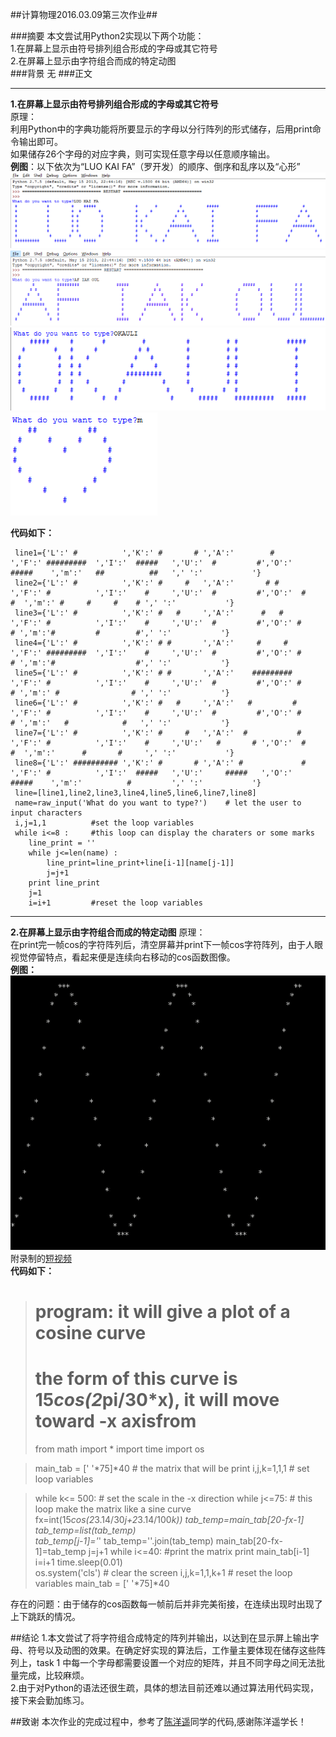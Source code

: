 ##计算物理2016.03.09第三次作业##

###摘要
  本文尝试用Python2实现以下两个功能：<br/>
1.在屏幕上显示由符号排列组合形成的字母或其它符号<br/>
2.在屏幕上显示由字符组合而成的特定动图<br/>
###背景
无
###正文
***
**1.在屏幕上显示由符号排列组合形成的字母或其它符号**<br/>
    原理：<br/>
    利用Python中的字典功能将所要显示的字母以分行阵列的形式储存，后用print命令输出即可。<br/>
    如果储存26个字母的对应字典，则可实现任意字母以任意顺序输出。<br/>
    **例图**：以下依次为“LUO KAI FA”（罗开发）的顺序、倒序和乱序以及“心形”<br/>
    ![正序](https://raw.githubusercontent.com/luokaifa-whu/computationalphysics_N2014301580293/master/%E6%AD%A3%E5%BA%8F.png)<br/>
    ![逆序](https://raw.githubusercontent.com/luokaifa-whu/computationalphysics_N2014301580293/master/%E9%80%86%E5%BA%8F.png)<br/>
    ![乱序](https://raw.githubusercontent.com/luokaifa-whu/computationalphysics_N2014301580293/master/%E4%B9%B1%E5%BA%8F.png)<br/>
    ![心形](https://raw.githubusercontent.com/luokaifa-whu/computationalphysics_N2014301580293/master/%E5%BF%83%E5%BD%A2.png)<br/>
    
**代码如下：**

     line1={'L':' #          ','K':' #       # ','A':'        #        ','F':' #########  ','I':'  #####   ','U':'  #         #','O':'    #####    ','m':'   ##          ##   ',' ':'           '}
     line2={'L':' #          ','K':' #     #   ','A':'       # #       ','F':' #          ','I':'    #     ','U':'  #         #','O':'  #       #  ','m':' #     #     #    # ',' ':'           '}
     line3={'L':' #          ','K':' #   #     ','A':'      #   #      ','F':' #          ','I':'    #     ','U':'  #         #','O':' #         # ','m':'#         #        #',' ':'           '}
     line4={'L':' #          ','K':' # #       ','A':'     #     #     ','F':' #########  ','I':'    #     ','U':'  #         #','O':' #         # ','m':'#                  #',' ':'           '}
     line5={'L':' #          ','K':' # #       ','A':'    #########    ','F':' #          ','I':'    #     ','U':'  #         #','O':' #         # ','m':' #                # ',' ':'           '}
     line6={'L':' #          ','K':' #   #     ','A':'   #         #   ','F':' #          ','I':'    #     ','U':'  #         #','O':' #         # ','m':'   #            #   ',' ':'           '}
     line7={'L':' #          ','K':' #     #   ','A':'  #           #  ','F':' #          ','I':'    #     ','U':'   #       # ','O':'  #       #  ','m':'      #       #     ',' ':'           '}
     line8={'L':' ########## ','K':' #       # ','A':' #             # ','F':' #          ','I':'  #####   ','U':'     #####   ','O':'    #####    ','m':'          #         ',' ':'           '}
     line=[line1,line2,line3,line4,line5,line6,line7,line8]
     name=raw_input('What do you want to type?')    # let the user to input characters
     i,j=1,1          #set the loop variables
     while i<=8 :     #this loop can display the charaters or some marks
        line_print = ''
        while j<=len(name) :
            line_print=line_print+line[i-1][name[j-1]]
            j=j+1
        print line_print
        j=1          
        i=i+1         #reset the loop variables
    
------------------------------
**2.在屏幕上显示由字符组合而成的特定动图**
  原理：<br/>
  在print完一帧cos的字符阵列后，清空屏幕并print下一帧cos字符阵列，由于人眼视觉停留特点，看起来便是连续向右移动的cos函数图像。<br/>
  **例图：**<br/>
  ![cosine](https://raw.githubusercontent.com/luokaifa-whu/computationalphysics_N2014301580293/master/%E7%AC%A6%E5%8F%B7%E5%8A%A8%E5%9B%BE.png)<br/>
  附录制的[短视频](https://github.com/luokaifa-whu/computationalphysics_N2014301580293/blob/master/%E7%AC%A6%E5%8F%B7%E5%8A%A8%E5%9B%BE.flv)<br/>
  **代码如下：**

 > # program: it will give a plot of a cosine curve
 > # the form of this curve is 15*cos(2*pi/30*x), it will move toward -x axisfrom 
 >
 >from math import *
  import time
  import os

 >main_tab = [' '*75]*40  # the matrix that will be print
 >i,j,k=1,1,1             # set loop variables

>while k<= 500:          # set the scale in the -x direction
      while j<=75:        # this loop make the matrix like a sine curve
          fx=int(15*cos(2*3.14/30*j+2*3.14/100*k))
          tab_temp=main_tab[20-fx-1]
          tab_temp=list(tab_temp)                 
          tab_temp[j-1]='*'
          tab_temp=''.join(tab_temp)
          main_tab[20-fx-1]=tab_temp
          j=j+1
      while i<=40:          #print the matrix
          print main_tab[i-1]
          i=i+1
      time.sleep(0.01)      
      os.system('cls')      # clear the screen
      i,j,k=1,1,k+1         # reset the loop variables
      main_tab = [' '*75]*40

存在的问题：由于储存的cos函数每一帧前后并非完美衔接，在连续出现时出现了上下跳跃的情况。
  
##结论
1.本文尝试了将字符组合成特定的阵列并输出，以达到在显示屏上输出字母、符号以及动图的效果。在确定好实现的算法后，工作量主要体现在储存这些阵列上，task 1 中每一个字母都需要设置一个对应的矩阵，并且不同字母之间无法批量完成，比较麻烦。<br/>
2.由于对Python的语法还很生疏，具体的想法目前还难以通过算法用代码实现，接下来会勤加练习。<br/>

##致谢
  本次作业的完成过程中，参考了[陈洋遥](https://github.com/luokaifa-whu/computationalphysics_N2013301020169/blob/master/computational.phy_homework3.md)同学的代码,感谢陈洋遥学长！
 
    
    
